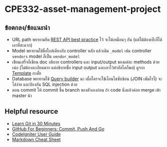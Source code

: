 # CPE332-asset-management-project

## ข้อตกลง/ข้อแนะนำ

- URL path พยายามยึด [REST API best practice](http://www.vinaysahni.com/best-practices-for-a-pragmatic-restful-api) ไว้ จะได้เหมือนๆ กัน (แต่ไม้ต้องเป๊ะก็ได้ เอาที่สะดวก)
- Model พยายามใช้ชื่อใกล้เคียงกับ controller หลัก แล้วเติม `_model` เช่น controller `vendors` model ก็เป็น `vendor_model`
- เขียนเสร็จก็เขียน doc อธิบาย controllers และ input/output ของแต่ละ methods ด้วยเน่อ (ไม่ต้องละเอียดมาก แค่อธิบายชื่อ input output และเอาไว้ทำอัลไลก็พอ) ดูจาก [Template](docs/template.md) กะดั้ย
- Database พยายามใช้ [Query builder](https://www.codeigniter.com/user_guide/database/query_builder.html) นะ เผื่อใครจะใช้เงื่อนไขซับซ้อน (JOIN เพิ่มไรงี้) จะได้ง่าย และป้องกัน SQL injection ด้วย
- ตอน commit ให้ commit ขึ้น branch ของตัวเองก่อน ถ้า code นิ่งแล้วค่อย merge เข้า master น้า

## Helpful resource

- [Learn Git in 30 Minutes](http://tutorialzine.com/2016/06/learn-git-in-30-minutes/) 
- [GitHub For Beginners: Commit, Push And Go](http://readwrite.com/2013/10/02/github-for-beginners-part-2/)
- [CodeIgniter User Guide](https://www.codeigniter.com/user_guide/)
- [Markdown Cheat Sheet](https://github.com/adam-p/markdown-here/wiki/Markdown-Cheatsheet)
